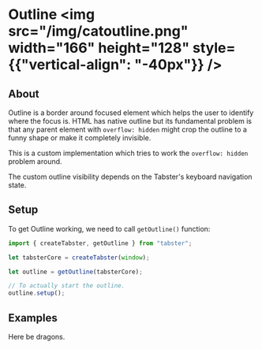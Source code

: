 # Outline <img src="/img/catoutline.png" width="166" height="128" style={{"vertical-align": "-40px"}} />

## About

Outline is a border around focused element which helps the user to identify where the focus is.
HTML has native outline but its fundamental problem is that any parent element with `overflow: hidden`
might crop the outline to a funny shape or make it completely invisible.

This is a custom implementation which tries to work the `overflow: hidden` problem around.

The custom outline visibility depends on the Tabster's keyboard navigation state.

## Setup

To get Outline working, we need to call `getOutline()` function:

```ts
import { createTabster, getOutline } from "tabster";

let tabsterCore = createTabster(window);

let outline = getOutline(tabsterCore);

// To actually start the outline.
outline.setup();
```

## Examples

Here be dragons.
